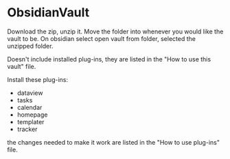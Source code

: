 # ObsidianVault
Download the zip, unzip it.
Move the folder into whenever you would like the vault to be. On obsidian select open vault from folder, selected the unzipped folder.

Doesn't include installed plug-ins, they are listed in the "How to use this vault" file.

Install these plug-ins:
- dataview
- tasks
- calendar
- homepage
- templater
- tracker

the changes needed to make it work are listed in the "How to use plug-ins" file.
